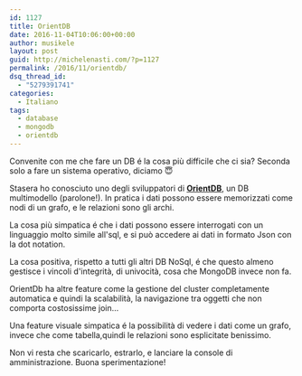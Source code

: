 ```yaml
---
id: 1127
title: OrientDB 
date: 2016-11-04T10:06:00+00:00
author: musikele
layout: post
guid: http://michelenasti.com/?p=1127
permalink: /2016/11/orientdb/
dsq_thread_id:
  - "5279391741"
categories:
  - Italiano
tags:
  - database
  - mongodb
  - orientdb
---
```

Convenite con me che fare un DB é la cosa più difficile che ci sia? Seconda solo a fare un sistema operativo, diciamo 😇

Stasera ho conosciuto uno degli sviluppatori di [**OrientDB**](http://orientdb.com/), un DB multimodello (parolone!). In pratica i dati possono essere memorizzati come nodi di un grafo, e le relazioni sono gli archi.

La cosa più simpatica é che i dati possono essere interrogati con un linguaggio molto simile all'sql, e si può accedere ai dati in formato Json con la dot notation.

La cosa positiva, rispetto a tutti gli altri DB NoSql, é che questo almeno gestisce i vincoli d'integrità, di univocità, cosa che MongoDB invece non fa.

OrientDb ha altre feature come la gestione del cluster completamente automatica e quindi la scalabilità, la navigazione tra oggetti che non comporta costosissime join...

Una feature visuale simpatica é la possibilità di vedere i dati come un grafo, invece che come tabella,quindi le relazioni sono esplicitate benissimo.

Non vi resta che scaricarlo, estrarlo, e lanciare la console di amministrazione. Buona sperimentazione!